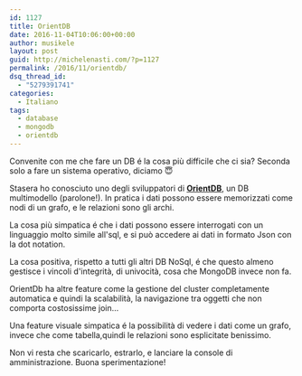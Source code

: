 ```yaml
---
id: 1127
title: OrientDB 
date: 2016-11-04T10:06:00+00:00
author: musikele
layout: post
guid: http://michelenasti.com/?p=1127
permalink: /2016/11/orientdb/
dsq_thread_id:
  - "5279391741"
categories:
  - Italiano
tags:
  - database
  - mongodb
  - orientdb
---
```

Convenite con me che fare un DB é la cosa più difficile che ci sia? Seconda solo a fare un sistema operativo, diciamo 😇

Stasera ho conosciuto uno degli sviluppatori di [**OrientDB**](http://orientdb.com/), un DB multimodello (parolone!). In pratica i dati possono essere memorizzati come nodi di un grafo, e le relazioni sono gli archi.

La cosa più simpatica é che i dati possono essere interrogati con un linguaggio molto simile all'sql, e si può accedere ai dati in formato Json con la dot notation.

La cosa positiva, rispetto a tutti gli altri DB NoSql, é che questo almeno gestisce i vincoli d'integrità, di univocità, cosa che MongoDB invece non fa.

OrientDb ha altre feature come la gestione del cluster completamente automatica e quindi la scalabilità, la navigazione tra oggetti che non comporta costosissime join...

Una feature visuale simpatica é la possibilità di vedere i dati come un grafo, invece che come tabella,quindi le relazioni sono esplicitate benissimo.

Non vi resta che scaricarlo, estrarlo, e lanciare la console di amministrazione. Buona sperimentazione!